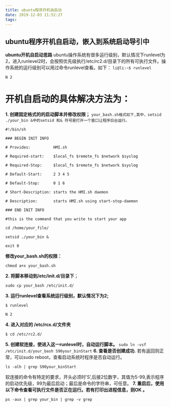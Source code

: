 ```yaml
---
title: ubuntu程序开机自启动
date: 2019-12-03 21:52:27
tags:
---
```

## ubuntu程序开机自启动，嵌入到系统启动导引中
**ubuntu开机自启动思路**
ubuntu操作系统有很多运行级别，默认情况下runlevel为2，进入runlevel2时，会按照优先级执行/etc/rc2.d/目录下的所有可执行文件。操作系统的运行级别可以用过命令runlevel查看。如下：
`li@li:~$ runlevel`

`N 2`
# 开机自启动的具体解决方法为：
**1. 创建固定格式的的启动脚本并修改权限；**
`your_bash.sh格式如下,其中，setsid ./your_bin &中的setsid 和& 符号是打开一个窗口让程序后台运行。`

`#!/bin/sh`

`### BEGIN INIT INFO`

`# Provides:          HMI.sh`

`# Required-start:    $local_fs $remote_fs $network $syslog`

`# Required-Stop:     $local_fs $remote_fs $network $syslog`

`# Default-Start:     2 3 4 5`

`# Default-Stop:      0 1 6`

`# Short-Description: starts the HMI.sh daemon`

`# Description:       starts HMI.sh using start-stop-daemon`

`### END INIT INFO`

`#this is the command that you write to start your app`

`cd /home/your_file/`

`setsid ./your_bin &`

`exit 0`

**修改your_bash.sh的权限：**

`chmod a+x your_bash.sh`

**2. 将脚本移动到/etc/init.d/目录下**；

`sudo cp your_bash /etc/init.d/`

**3. 运行runlevel查看系统运行级别，默认情况下为2;**

`$ runlevel`

`N 2`

**4. 进入对应的 /etc/rcx.d/文件夹**

`$ cd /etc/rc2.d/`

**5. 创建软连接，使进入这一runlevel时，自动运行脚本。**
`sudo ln -vsf /etc/init.d/your_bash S90your_binStart`
**6. 查看是否创建成功.**
若有返回则正常，可以sudo reboot，查看启动系统时程序是否自动运行。

`ls -alh | grep S90your_binStart`

软连接的命令有特定的要求，开头必须时’S’,后接2位数字，其值为5-99,表示程序的启动优先级，99为最后启动；最后是命令的字符串，可任意。
**7. 重启后，使用以下命令查看可执行文件是否正在运行。若有打印出进程信息，则OK 。**

`ps -aux | grep your_bin | grep -v grep`















